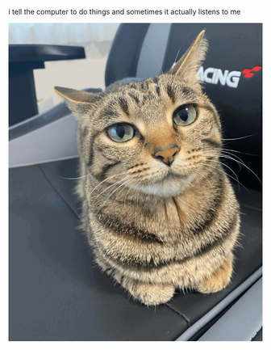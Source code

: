 i tell the computer to do things and sometimes it actually listens to me
<!--START_SECTION:update_image-->
<img src=https://raw.githubusercontent.com/sneakykestrel/sneakykestrel/main/.github/images/fibrous-loaf.gif height="" width="" align=left alt=kitty />
<!--END_SECTION:update_image-->

